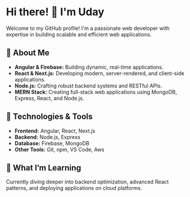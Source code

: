 # Hi there! 👋 I'm Uday

Welcome to my GitHub profile! I'm a passionate web developer with expertise in building scalable and efficient web applications. 

## 🚀 About Me

- **Angular & Firebase:** Building dynamic, real-time applications.
- **React & Next.js:** Developing modern, server-rendered, and client-side applications.
- **Node.js:** Crafting robust backend systems and RESTful APIs.
- **MERN Stack:** Creating full-stack web applications using MongoDB, Express, React, and Node.js.

## 🔧 Technologies & Tools

- **Frontend:** Angular, React, Next.js
- **Backend:** Node.js, Express
- **Database:** Firebase, MongoDB
- **Other Tools:** Git, npm, VS Code, Aws

## 🌱 What I’m Learning

Currently diving deeper into backend optimization, advanced React patterns, and deploying applications on cloud platforms.
